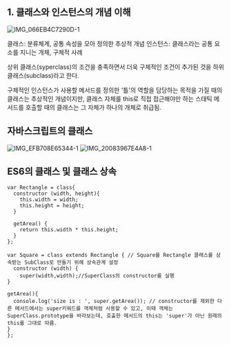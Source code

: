 ## 1. 클래스와 인스턴스의 개념 이해
![IMG_066EB4C7290D-1](https://github.com/thisisthewa2/CoreJS/assets/119280160/3823a0a6-5218-4b58-93c3-d14201b7f075)

클래스: 분류체계, 공통 속성을 모아 정의한 추상적 개념
인스턴스: 클래스라는 공통 요소를 지니는 개체, 구체적 사례

상위 클래스(syperclass)의 조건을 충족하면서 더욱 구체적인 조건이 추가된 것을 하위클래스(subclass)라고 한다.

구체적인 인스턴스가 사용할 메서드를 정의한 '틀'의 역할을 담당하는 목적을 가질 때의 클래스는 추상적인 개념이지만, 
클래스 자체를 this로 직접 접근해야만 하는 스태틱 메서드를 호출할 때의 클래스는 그 자체가 하나의 개체로 취급됨.

## 자바스크립트의 클래스
![IMG_EFB708E65344-1](https://github.com/thisisthewa2/CoreJS/assets/119280160/95c12c52-8007-4c9e-9fd8-434c0681abfe)
![IMG_20083967E4A8-1](https://github.com/thisisthewa2/CoreJS/assets/119280160/bf7a391d-3efe-4f36-ba9f-1c6f523635f8)

## ES6의 클래스 및 클래스 상속
```
var Rectangle = class{
  constructor (width, height){
    this.width = width;
    this.height = height;
  }

  getArea() {
    return this.width * this.height;
  }
};

var Square = class extends Rectangle { // Square를 Rectangle 클래스를 상속받는 SubClass로 만들기 위헤 상속관계 설정
  constructor (width) {
    super(width,width);//SuperClass의 constructor를 실행
}

getArea(){
  console.log('size is : ', super.getArea()); // constructor를 제외한 다른 메서드에서는 super키워드를 객체처럼 사용할 수 있고, 이때 객체는 SuperClass.prototype을 바라보는데, 호출한 메서드의 this는 'super'가 아닌 원래의 this를 그대로 따름.
}
};
```
